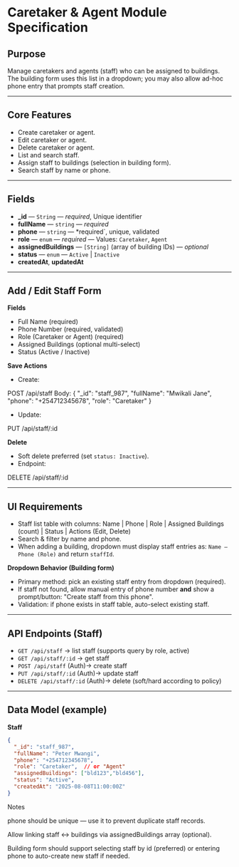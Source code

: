 # Caretaker & Agent Module Specification

## Purpose
Manage caretakers and agents (staff) who can be assigned to buildings. The building form uses this list in a dropdown; you may also allow ad-hoc phone entry that prompts staff creation.

---

## Core Features
- Create caretaker or agent.
- Edit caretaker or agent.
- Delete caretaker or agent.
- List and search staff.
- Assign staff to buildings (selection in building form).
- Search staff by name or phone.

---

## Fields
- **_id** — `String` — *required*, Unique identifier
- **fullName** — `string` — *required*
- **phone** — `string` — *required`, unique, validated
- **role** — `enum` — *required* — Values: `Caretaker`, `Agent`
- **assignedBuildings** — `[String]` (array of building IDs) — *optional*
- **status** — `enum` — `Active` | `Inactive`
- **createdAt**, **updatedAt**

---

## Add / Edit Staff Form
**Fields**
- Full Name (required)
- Phone Number (required, validated)
- Role (Caretaker or Agent) (required)
- Assigned Buildings (optional multi-select)
- Status (Active / Inactive)

**Save Actions**
- Create:

POST /api/staff Body: { "_id": "staff_987", "fullName": "Mwikali Jane", "phone": "+254712345678", "role": "Caretaker" }

- Update:

PUT /api/staff/:id

**Delete**
- Soft delete preferred (set `status: Inactive`).
- Endpoint:

DELETE /api/staff/:id

---

## UI Requirements
- Staff list table with columns: Name | Phone | Role | Assigned Buildings (count) | Status | Actions (Edit, Delete)
- Search & filter by name and phone.
- When adding a building, dropdown must display staff entries as: `Name — Phone (Role)` and return `staffId`.

**Dropdown Behavior (Building form)**
- Primary method: pick an existing staff entry from dropdown (required).
- If staff not found, allow manual entry of phone number **and** show a prompt/button: "Create staff from this phone".
- Validation: if phone exists in staff table, auto-select existing staff.

---

## API Endpoints (Staff)
- `GET /api/staff` → list staff (supports query by role, active)
- `GET /api/staff/:id` → get staff
- `POST /api/staff` (Auth)→ create staff
- `PUT /api/staff/:id` (Auth)→ update staff
- `DELETE /api/staff/:id` (Auth)→ delete (soft/hard according to policy)

---

## Data Model (example)
**Staff**
```json
{
  "_id": "staff_987",
  "fullName": "Peter Mwangi",
  "phone": "+254712345678",
  "role": "Caretaker",  // or "Agent"
  "assignedBuildings": ["bld123","bld456"],
  "status": "Active",
  "createdAt": "2025-08-08T11:00:00Z"
}
```

Notes

phone should be unique — use it to prevent duplicate staff records.

Allow linking staff ↔ buildings via assignedBuildings array (optional).

Building form should support selecting staff by id (preferred) or entering phone to auto-create new staff if needed.
